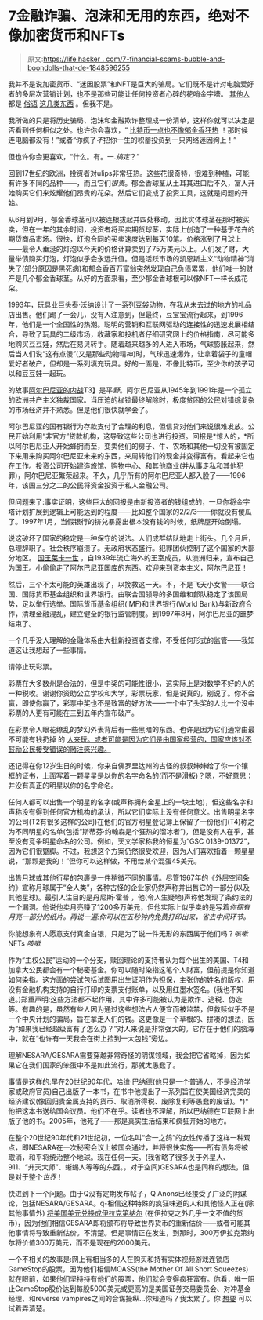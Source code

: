 # 7金融诈骗、泡沫和无用的东西，绝对不像加密货币和NFTs

> 原文:[https://life hacker . com/7-financial-scams-bubble-and-boondolls-that-de-1848596255](https://lifehacker.com/7-financial-scams-bubbles-and-boondoggles-that-are-de-1848596255)

我并不是说加密货币、“迷因股票”和NFT是巨大的骗局。它们既不是针对电脑爱好者的多层次营销计划，也不是那些可能让任何投资者心碎的花哨金字塔。 [其他人](https://www.pcmag.com/news/the-kids-are-alright-82-of-gen-z-thinks-nfts-are-a-scam) 都是 [俗语](https://www.bloomberg.com/opinion/articles/2020-12-01/bitcoin-is-the-tulipmania-that-refuses-to-die) [这几类东西](https://www.ft.com/content/83a14261-598d-4601-87fc-5dde528b33d0) 。但我不是。

我所做的只是将历史骗局、泡沫和金融欺诈整理成一份清单，这样你就可以决定是否看到任何相似之处。也许你会喜欢，“ [比特币一点也不像郁金香狂热](https://www.fool.com/the-ascent/cryptocurrency/articles/what-tulips-and-bitcoin-have-in-common/) ！那时候连电脑都没有！”或者“你疯了*不*把你一生的积蓄投资到一只网络迷因狗上！”

但也许你会更喜欢，“什么。有。一.*搞定*？”

回到17世纪的欧洲，投资者对ulips非常狂热。这些花很奇特，很难到种植，可能有许多不同的品种——，而且它们*很贵*。郁金香球茎从土耳其进口后不久，富人开始购买它们来炫耀他们昂贵的花朵。然后它们变成了投资工具，这就是问题的开始。

从6月到9月，郁金香球茎可以被连根拔起并四处移动，因此实体球茎在那时被买卖，但在一年的其余时间，投资者将买卖期货球茎，实际上创造了一种基于花卉的期货商品市场。很快，灯泡合同的买卖速度达到每天10笔。价格涨到了月球上——最令人垂涎的灯泡以今天的价格计算卖到了75万美元以上。人们发了财，大量举债购买灯泡，灯泡似乎会永远升值。但是活跃市场的凯恩斯主义“动物精神”消失了(部分原因是黑死病)和郁金香百万富翁突然发现自己负债累累，他们唯一的财产是几个郁金香球茎。从好的方面来看，至少郁金香球根可以像NFT一样长成花朵。

1993年，玩具业巨头泰·沃纳设计了一系列豆袋动物，在我从未去过的地方的礼品店出售。他们踢了一会儿，没有人注意到，但最终，豆宝宝流行起来，到1996年，他们是一个全国性的热潮。聪明的营销和互联网驱动的连接性的迅速发展相结合，导致了玩具的二级市场，收藏家和投机者仔细研究网上的价格指南，尽可能多地购买豆豆娃，然后在易贝转手。随着越来越多的人进入市场，气球膨胀起来，然后当人们说“这有点傻”(又是那些动物精神)时，气球迅速爆炸，让拿着袋子的童帽爱好者破产，但却是一系列填充玩具。好的一面是，不像比特币，至少你的孩子可以和豆豆娃一起玩。

的故事[阿尔巴尼亚的内战](https://en.wikipedia.org/wiki/Albanian_Civil_War)T3】是平*野*。阿尔巴尼亚从1945年到1991年是一个孤立的欧洲共产主义独裁国家。当压迫的枷锁最终解除时，极度贫困的公民对错综复杂的市场经济并不熟悉。但是他们很快就学会了。

阿尔巴尼亚的国有银行为存款支付了合理的利息，但信贷对他们来说很难发放。公民开始利用“非官方”贷款机构，这导致这些公司也进行投资。回报是*惊人的，*所以阿尔巴尼亚人开始蜂拥而至，变卖他们的房子、牛、农场和其他一切没有被固定下来用来购买阿尔巴尼亚未来的东西，来周转他们的现金并变得富有。看起来它也在工作。投资公司开始建造旅馆、购物中心、和其他商业(并从事走私和其他犯罪)，阿尔巴尼亚繁荣起来。不久，几乎所有的阿尔巴尼亚人都入股了——1996年，该国三分之二的公民将资金投资于私人金融公司。

但问题来了:事实证明，这些巨大的回报是由新投资者的钱组成的，一旦你将金字塔计划扩展到逻辑上可能达到的程度——比如整个国家的2/2/3——你就没有傻瓜了。1997年1月，当假银行的挤兑暴露出根本没有钱的时候，纸牌屋开始倒塌。

说这破坏了国家的稳定是一种保守的说法。人们成群结队地走上街头。几个月后，总理辞职了。社会秩序崩溃了。无政府状态盛行。犯罪团伙控制了这个国家的大部分地区。 [国王莱卡一世](https://en.wikipedia.org/wiki/Leka,_Crown_Prince_of_Albania_(born_1939)) ，自1939年流亡海外的王室成员，从澳洲归来，宣布自己为国王。小偷偷走了阿尔巴尼亚国库的东西。欢迎来到资本主义，阿尔巴尼亚！

然后，三个不太可能的英雄出现了，以挽救这一天。不，不是飞天小女警——联合国、国际货币基金组织和世界银行。由联合国领导的多国维和部队稳定了该国局势，足以举行选举。国际货币基金组织(IMF)和世界银行(World Bank)与新政府合作，清理金融混乱，建立健全的银行监管制度。到1997年8月，阿尔巴尼亚的噩梦结束了。

一个几乎没人理解的金融体系由大批新投资者支撑，不受任何形式的监管——我知道这让我想起了一些事情。

请停止玩彩票。

彩票在大多数州是合法的，但是中奖的可能性很小，这实际上是对数学不好的人的一种税收。谢谢你资助公立学校和大学，彩票玩家，但是说真的，别说了。你不会赢，即使你赢了，彩票中奖也不是致富的好方法——一个中了头奖的人比一个没中彩票的人更有可能在三到五年内宣布破产。

在彩票令人眼花缭乱的梦幻外表背后有一些黑暗的东西。也许是因为它们通常由最不可能有钱扔掉 的 [人来玩。或者可能是因为它们是由国家经营的，国家应该对不鼓励公民接受错误的赌注感兴趣。](https://www.wired.com/2011/02/the-psychology-of-lotteries/)

还记得在你12岁生日的时候，你来自佛罗里达州的古怪的叔叔婶婶给了你一个镶框的证书，上面写着一颗星星是以你的名字命名的(而不是滑板)？嗯，不好意思；并没有真正的明星以你的名字命名。

任何人都可以出售一个明星的名字(或声称拥有金星上的一块土地)，但这些名字和声称没有得到任何官方机构的承认，所以它们实际上没有任何意义。出售明星名字的公司(T2有很多这样的公司)在他们的官方明星登记簿上保留了一份他们(T4)称之为不同明星的名单(包括“斯蒂芬·约翰森是个狂热的溜冰者”)，但是没有人在乎，甚至没有竞争明星命名的公司。例如，天文学家称我的恒星为“GSC 0139-01372”，因为它们很蹩脚。不过，我想这个方案仍然很受欢迎，因为人们喜欢指着一颗星星说，“那颗是我的！”但你可以这样做，不用给某个混蛋45美元。

出售月球或其他行星的包裹是一件稍微不同的事情。尽管1967年的《外层空间条约》宣称月球属于“全人类”，各种古怪的企业家仍然声称并出售它的一部分(以及其他星球)。最引人注目的是丹尼斯·霍普 ，他(令人生疑地)声称他发现了条约法的一个漏洞。他说他卖月亮赚了1200多万美元，但他实际上似乎卖的是写着*你拥有月亮一部分的纸片。再说一遍:你可以在五秒钟内免费打印出来，省去中间环节。*

你能想象有人愿意支付真金白银，只是为了说一件无形的东西属于他们吗？*咳嗽* NFTs *咳嗽*

作为“主权公民”运动的一个分支，赎回理论的支持者认为每个出生的美国、T4和加拿大公民都会有一个秘密基金。你可以随时染指这笔个人财富，但前提是你知道如何染指。这方面的尝试包括试图用出生证明作为担保，主张你的姓名的版权，用没有金融机构支持的自行打印的支票支付账单，以及用红墨水签名。(我也不知道。)郑重声明:这些方法都不起作用，其中许多可能被认为是欺诈、逃税、伪造等。有趣的是，虽然有些人因为通过这些想法占人便宜而被监禁，但救赎似乎不是一个中央计划的骗局，旨在拿走人们的钱。这更像是一个草根的、拼凑的想法，因为“如果我已经超级富有了怎么办？”对人来说是非常强大的。它存在于他们的脑海中，就在“也许有一天我会在街上捡到一大包钱”旁边。

理解NESARA/GESARA需要穿越非常奇怪的阴谋领域，我会把它省略掉，因为如果它在我们国家的笨蛋中不是如此流行，那就太愚蠢了。

事情是这样的:早在20世纪90年代，哈维·巴纳德(他只是一个普通人，不是经济学家或政府官员)自己出版了一本书，在书中他提出了一系列旨在使美国经济完美的经济建议(像回归贵金属支持的货币、取消所得税、废除复利等愚蠢的废话)。*)*他把这本书送给国会议员。他们不在乎。读者也不理解，所以巴纳德在互联网上出版了他的书。2005年，他死了——那是真实生活结束和疯狂开始的地方。

在整个20世纪90年代和21世纪初，一位名叫“合一之鸽”的女性传播了这样一种观点，即NESARA在一次秘密会议上被国会通过，并将很快实施——所有债务将被取消，和平将统治整个地球。现在任何一天。(我省略了很多关于外星人、911、“升天大师”、蜥蜴人等等的东西。，对于空间)GESARA也是同样的想法，但是对于整个*世界*！

快进到下一个问题。由于Q没有定期发布帖子，Q Anons已经接受了广泛的阴谋论，包括NESARA/GESARA。q-相信这种特殊的疯狂味道的人和其他怪人正在(除其他事情外) [将美国美元兑换成伊拉克第纳尔](https://www.thedailybeast.com/trump-fans-sink-savings-into-iraqi-dinar-scam) (在伊拉克之外几乎一文不值的货币)，因为他们相信GESARA即将颁布将导致世界货币的重新估价——或者可能其他事情将导致重新估价。不清楚。但是事情正在发生，到那时，300万伊拉克第纳尔将价值300万美元，而不是现在的2000美元。

一个不相关的故事是:网上有相当多的人在购买和持有实体视频游戏连锁店GameStop的股票，因为他们相信MOASS(the Mother Of All Short Squeezes)就在眼前，如果他们坚持持有他们的股票，他们就会变得疯狂富有。你看，唯一阻止GameStop股价达到每股5000美元或更高的是美国证券交易委员会、对冲基金经理、和reverse vampires之间的合谋操纵...你知道吗？我太累了。你 [想要](https://www.reddit.com/r/Superstonk/) 可以试着弄清楚。